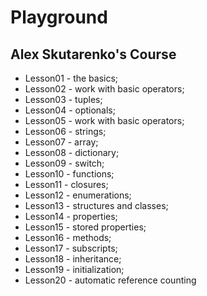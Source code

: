 # Playground
## Alex Skutarenko's Course

* Lesson01 - the basics;
* Lesson02 - work with basic operators;
* Lesson03 - tuples;
* Lesson04 - optionals;
* Lesson05 - work with basic operators;
* Lesson06 - strings;
* Lesson07 - array;
* Lesson08 - dictionary;
* Lesson09 - switch;
* Lesson10 - functions;
* Lesson11 - closures;
* Lesson12 - enumerations;
* Lesson13 - structures and classes;
* Lesson14 - properties;
* Lesson15 - stored properties;
* Lesson16 - methods;
* Lesson17 - subscripts;
* Lesson18 - inheritance;
* Lesson19 - initialization;
* Lesson20 - automatic reference counting
